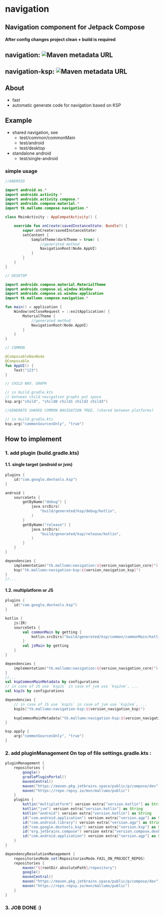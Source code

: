 # navigation

## Navigation component for Jetpack Compose

#### After config changes project clean + build is required

## navigation: ![Maven metadata URL](https://img.shields.io/maven-metadata/v?metadataUrl=https%3A%2F%2Frepo.repsy.io%2Fmvn%2Fmallumo%2Fpublic%2Ftk%2Fmallumo%2Fnavigation-core%2Fmaven-metadata.xml)

## navigation-ksp: ![Maven metadata URL](https://img.shields.io/maven-metadata/v?metadataUrl=https%3A%2F%2Frepo.repsy.io%2Fmvn%2Fmallumo%2Fpublic%2Ftk%2Fmallumo%2Fnavigation-ksp%2Fmaven-metadata.xml)

## About

* fast
* automatic generate code for navigation based on KSP

## Example

- shared navigation, see
    - test/common/commonMain
    - test/android
    - test/desktop
- standalone android
    - test/single-android

### simple usage

```kotlin
//ANDROID

import android.os.*
import androidx.activity.*
import androidx.activity.compose.*
import androidx.compose.material.*
import tk.mallumo.compose.navigation.*

class MainActivity : AppCompatActivity() {

    override fun onCreate(savedInstanceState: Bundle?) {
        super.onCreate(savedInstanceState)
        setContent {
            SampleTheme(darkTheme = true) {
                //generated method
                NavigationRoot(Node.AppUI)
            }
        }
    }
}

// DESKTOP

import androidx.compose.material.MaterialTheme 
import androidx.compose.ui.window.Window
import androidx.compose.ui.window.application
import tk.mallumo.compose.navigation.*

fun main() = application {
    Window(onCloseRequest = ::exitApplication) {
        MaterialTheme {
            //generated method
            NavigationRoot(Node.AppUI)
        }
    }
}

// COMMON

@ComposableNavNode
@Composable
fun AppUI() {
    Text("123")
}
```

```kotlin
// CHILD NAV. GRAPH

// in build.gradle.kts
// between child navigation graphs put space
ksp.arg("child", "child0 child1 child2 child3")
```

```kotlin
//GENERATE SHARED COMMON NAVIGATION TREE, (shared between platforms)

// in build.gradle.kts
ksp.arg("commonSourcesOnly", "true")
```

## How to implement

### 1. add plugin (**build.gradle.kts**)
#### 1.1. single target (android or jvm)
```kotlin
plugins {
    id("com.google.devtools.ksp")
}

android {
    sourceSets {
        getByName("debug") {
            java.srcDirs(
                "build/generated/ksp/debug/kotlin",
            )
        }
        getByName("release") {
            java.srcDirs(
                "build/generated/ksp/release/kotlin",
            )
        }
    }
}

dependencies {
    implementation("tk.mallumo:navigation:${version_navigation_core}")
    ksp("tk.mallumo:navigation-ksp:${version_navigation_ksp}")
}
//...
```
#### 1.2. multiplatform or JS
```kotlin
plugins {
    id("com.google.devtools.ksp")
}

kotlin {
    js(IR)
    sourceSets {
        val commonMain by getting {
            kotlin.srcDirs("build/generated/ksp/common/commonMain/kotlin")
        }
        val jsMain by getting
    }
}

dependencies {
    implementation("tk.mallumo:navigation:${version_navigation_core}")
}
//...
val kspCommonMainMetadata by configurations
// in case of JS use `kspJs` in case of jvm use `kspJvm`, ...
val kspJs by configurations

dependencies {
    // in case of JS use `kspJs` in case of jvm use `kspJvm`, ...
    kspJs("tk.mallumo:navigation-ksp:${version_navigation_ksp}")
    
    kspCommonMainMetadata("tk.mallumo:navigation-ksp:${version_navigation_ksp}")
}

ksp.apply {
    arg("commonSourcesOnly", "true")
}
```
### 2. add pluginManagement **On top** of file **settings.gradle.kts** :

```groovy
pluginManagement {
    repositories {
        google()
        gradlePluginPortal()
        mavenCentral()
        maven("https://maven.pkg.jetbrains.space/public/p/compose/dev")
        maven("https://repo.repsy.io/mvn/mallumo/public")
    }
    plugins {
        kotlin("multiplatform") version extra["version.kotlin"] as String
        kotlin("jvm") version extra["version.kotlin"] as String
        kotlin("android") version extra["version.kotlin"] as String
        id("com.android.application") version extra["version.agp"] as String
        id("com.android.library") version extra["version.agp"] as String
        id("com.google.devtools.ksp") version extra["version.ksp"] as String
        id("org.jetbrains.compose") version extra["version.compose.desktop"] as String
        id("com.android.application") version extra["version.agp"] as String
    }
}

dependencyResolutionManagement {
    repositoriesMode.set(RepositoriesMode.FAIL_ON_PROJECT_REPOS)
    repositories {
        maven("${rootDir.absolutePath}/repository")
        google()
        mavenCentral()
        maven("https://maven.pkg.jetbrains.space/public/p/compose/dev")
        maven("https://repo.repsy.io/mvn/mallumo/public")
    }
}
```

### 3. JOB DONE :)
